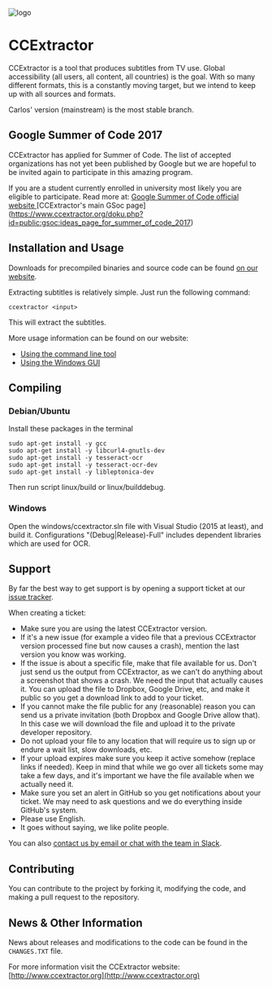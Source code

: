 ![logo](https://avatars3.githubusercontent.com/u/7253637?v=3&s=100)
 
# CCExtractor

CCExtractor is a tool that produces subtitles from TV use. Global accessibility (all users, all content, all countries) is the goal. With so many different formats, this is a constantly moving target, but we intend to keep up with all sources and formats.

Carlos' version (mainstream) is the most stable branch.

## Google Summer of Code 2017
CCExtractor has applied for Summer of Code. The list of accepted organizations has not yet been published by Google but we are hopeful to be invited again to participate in this amazing program. 

If you are a student currently enrolled in university most likely you are eligible to participate. Read more at:
[Google Summer of Code official website ](https://summerofcode.withgoogle.com/)
[CCExtractor's main GSoc page] (https://www.ccextractor.org/doku.php?id=public:gsoc:ideas_page_for_summer_of_code_2017)


## Installation and Usage

Downloads for precompiled binaries and source code can be found [on our website](http://www.ccextractor.org?id=public:general:downloads).

Extracting subtitles is relatively simple. Just run the following command:

```ccextractor <input>```

This will extract the subtitles. 

More usage information can be found on our website:

- [Using the command line tool](http://www.ccextractor.org/doku.php?id=public:general:command_line_usage)
- [Using the Windows GUI](http://www.ccextractor.org/doku.php?id=public:general:win_gui_usage) 


## Compiling

### Debian/Ubuntu

Install these packages in the terminal

    sudo apt-get install -y gcc
    sudo apt-get install -y libcurl4-gnutls-dev
    sudo apt-get install -y tesseract-ocr
    sudo apt-get install -y tesseract-ocr-dev
    sudo apt-get install -y libleptonica-dev
Then run script linux/build or linux/builddebug.

### Windows

Open the windows/ccextractor.sln file with Visual Studio (2015 at least), and build it. Configurations "(Debug|Release)-Full" includes dependent libraries which are used for OCR.

## Support

By far the best way to get support is by opening a support ticket at our [issue tracker](https://github.com/CCExtractor/ccextractor/issues). 

When creating a ticket:

- Make sure you are using the latest CCExtractor version.
- If it's a new issue (for example a video file that a previous CCExtractor version processed fine but now causes a crash), mention the last version you know was working.
- If the issue is about a specific file, make that file available for us. Don't just send us the output from CCExtractor, as we can't do anything about a screenshot that shows a crash. We need the input that actually causes it. You can upload the file to Dropbox, Google Drive, etc, and make it public so you get a download link to add to your ticket.
- If you cannot make the file public for any (reasonable) reason you can send us a private invitation (both Dropbox and Google Drive allow that). In this case we will download the file and upload it to the private developer repository.
- Do not upload your file to any location that will require us to sign up or endure a wait list, slow downloads, etc.
- If your upload expires make sure you keep it active somehow (replace links if needed). Keep in mind that while we go over all tickets some may take a few days, and it's important we have the file available when we actually need it.
- Make sure you set an alert in GitHub so you get notifications about your ticket. We may need to ask questions and we do everything inside GitHub's system.
- Please use English. 
- It goes without saying, we like polite people.

You can also [contact us by email or chat with the team in Slack](http://www.ccextractor.org/doku.php?id=public:general:support). 
    
## Contributing

You can contribute to the project by forking it, modifying the code, and making a pull request to the repository. 

## News & Other Information

News about releases and modifications to the code can be found in the `CHANGES.TXT` file. 

For more information visit the CCExtractor website: [http://www.ccextractor.org](http://www.ccextractor.org)
